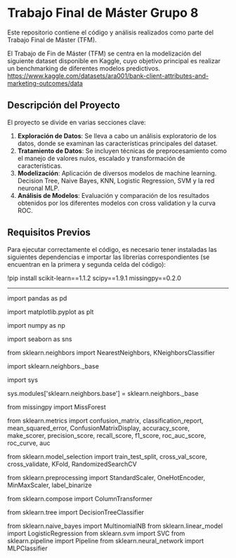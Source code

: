 # Trabajo Final de Máster Grupo 8

Este repositorio contiene el código y análisis realizados como parte del Trabajo Final de Máster (TFM). 

El Trabajo de Fin de Máster (TFM) se centra en la modelización del siguiente dataset disponible en Kaggle, cuyo objetivo principal es realizar un benchmarking de diferentes modelos predictivos.
https://www.kaggle.com/datasets/ara001/bank-client-attributes-and-marketing-outcomes/data

## Descripción del Proyecto

El proyecto se divide en varias secciones clave:

1. **Exploración de Datos**: Se lleva a cabo un análisis exploratorio de los datos, donde se examinan las características principales del dataset.
2. **Tratamiento de Datos**: Se incluyen técnicas de preprocesamiento como el manejo de valores nulos, escalado y transformación de características.
3. **Modelización**: Aplicación de diversos modelos de machine learning. Decision Tree, Naive Bayes, KNN, Logistic Regression, SVM y la red neuronal MLP.
4. **Análisis de Modelos**: Evaluación y comparación de los resultados obtenidos por los diferentes modelos con cross validation y la curva ROC.

## Requisitos Previos

Para ejecutar correctamente el código, es necesario tener instaladas las siguientes dependencias e importar las librerías correspondientes (se encuentran en la primera y segunda celda del código):

!pip install scikit-learn==1.1.2 scipy==1.9.1 missingpy==0.2.0

--------------------------------------------------

import pandas as pd

import matplotlib.pyplot as plt

import numpy as np

import seaborn as sns

from sklearn.neighbors import NearestNeighbors, KNeighborsClassifier

import sklearn.neighbors._base

import sys

sys.modules['sklearn.neighbors.base'] = sklearn.neighbors._base

from missingpy import MissForest

from sklearn.metrics import confusion_matrix, classification_report, mean_squared_error, ConfusionMatrixDisplay, accuracy_score, make_scorer, precision_score, recall_score, f1_score, roc_auc_score, roc_curve, auc

from sklearn.model_selection import train_test_split, cross_val_score, cross_validate, KFold, RandomizedSearchCV

from sklearn.preprocessing import StandardScaler, OneHotEncoder, MinMaxScaler, label_binarize

from sklearn.compose import ColumnTransformer

from sklearn.tree import DecisionTreeClassifier

from sklearn.naive_bayes import MultinomialNB
from sklearn.linear_model import LogisticRegression
from sklearn.svm import SVC
from sklearn.pipeline import Pipeline
from sklearn.neural_network import MLPClassifier

